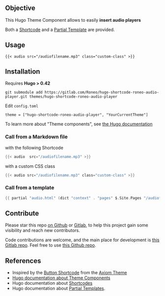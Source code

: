 

## Objective

This Hugo Theme Component allows to easily **insert audio players**

Both a [Shortcode](https://gohugo.io/content-management/shortcodes/) and a [Partial Template](https://gohugo.io/templates/partials/) are provided.

## Usage

```
{{< audio src="/audiofilename.mp3" class="custom-class" >}}
```

## Installation

Requires **Hugo > 0.42**

    git submodule add https://gitlab.com/Roneo/hugo-shortcode-roneo-audio-player.git themes/hugo-shortcode-roneo-audio-player

Edit `config.toml`

    theme = ["hugo-shortcode-roneo-audio-player", "YourCurrentTheme"]

To learn more about "Theme components", see [the Hugo documentation](https://gohugo.io/hugo-modules/theme-components/)


### Call from a Markdown file

with the following Shortcode

```go
{{< audio  src="/audiofilename.mp3" >}}
```

with a custom CSS class

```go
{{< audio src="/audiofilename.mp3" class="custom-class" >}}
```

### Call from a template

```go
{{ partial "audio.html" (dict "context" . "pages" $.Site.Pages "/audiofilename.mp3" "custom-class" ) }}
```


## Contribute

Please star this repo [on Github](https://github.com/RoneoOrg/hugo-shortcode-roneo-button-icon-badge) or [Gitlab](https://gitlab.com/Roneo/hugo-shortcode-roneo-button-icon-badge), to help this project gain some visibility and reach new contributors.

Code contributions are welcome, and the main place for development is [this Gitlab repo](https://gitlab.com/Roneo/hugo-shortcode-roneo-button-icon-badge). Feel free to use [this Github repo](https://github.com/RoneoOrg/hugo-shortcode-roneo-button-icon-badge).

## References

- Inspired by the [Button Shortcode](https://github.com/marketempower/axiom/blob/master/layouts/shortcodes/button.html) from the [Axiom Theme](https://www.axiomtheme.com/docs/shortcodes/#button)
- [Hugo documentation about Theme Components](https://gohugo.io/hugo-modules/theme-components/)
- Hugo documentation about [Shortcodes](https://gohugo.io/content-management/shortcodes/)
- Hugo documentation about [Partial Templates](https://gohugo.io/templates/partials/).